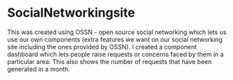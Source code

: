# SocialNetworkingsite
This was created using OSSN - open source social networking which lets us use our own components (extra features we want on our social networking site including the ones provided by OSSN). I created a component dashboard which lets people raise requests or concerns faced by them in a particular area. This also shows the number of requests that have been generated in a month.
